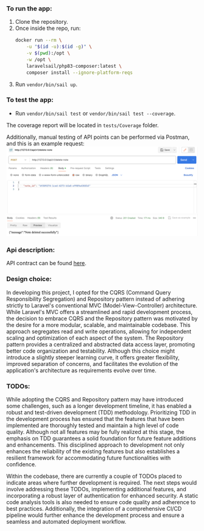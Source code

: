 ### To run the app:

1. Clone the repository.
2. Once inside the repo, run:
    ```bash
    docker run --rm \
        -u "$(id -u):$(id -g)" \
        -v $(pwd):/opt \
        -w /opt \
        laravelsail/php83-composer:latest \
        composer install --ignore-platform-reqs
    ```
3. Run `vendor/bin/sail up`.

### To test the app:

- Run `vendor/bin/sail test` or `vendor/bin/sail test --coverage`.

The coverage report will be located in `tests/Coverage` folder.

Additionally, manual testing of API points can be performed via Postman, and this is an example request:
![Postman request](public/Resources/postman.png)

### Api description:

API contract can be found [here](Contracts/api.yaml).

### Design choice:

In developing this project, I opted for the CQRS (Command Query Responsibility Segregation) and Repository pattern instead of adhering strictly to Laravel's conventional MVC (Model-View-Controller) architecture. While Laravel's MVC offers a streamlined and rapid development process, the decision to embrace CQRS and the Repository pattern was motivated by the desire for a more modular, scalable, and maintainable codebase. This approach segregates read and write operations, allowing for independent scaling and optimization of each aspect of the system. The Repository pattern provides a centralized and abstracted data access layer, promoting better code organization and testability. Although this choice might introduce a slightly steeper learning curve, it offers greater flexibility, improved separation of concerns, and facilitates the evolution of the application's architecture as requirements evolve over time.

### TODOs:

While adopting the CQRS and Repository pattern may have introduced some challenges, such as a longer development timeline, it has enabled a robust and test-driven development (TDD) methodology. Prioritizing TDD in the development process has ensured that the features that have been implemented are thoroughly tested and maintain a high level of code quality. Although not all features may be fully realized at this stage, the emphasis on TDD guarantees a solid foundation for future feature additions and enhancements. This disciplined approach to development not only enhances the reliability of the existing features but also establishes a resilient framework for accommodating future functionalities with confidence.

Within the codebase, there are currently a couple of TODOs placed to indicate areas where further development is required. The next steps would involve addressing these TODOs, implementing additional features, and incorporating a robust layer of authentication for enhanced security. A static code analysis tools is also needed to ensure code quality and adherence to best practices.
Additionally, the integration of a comprehensive CI/CD pipeline would further enhance the development process and ensure a seamless and automated deployment workflow.

